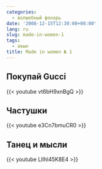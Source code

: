 ```yaml
---
categories:
  - волшебный фонарь
date: '2008-12-15T12:30:00+00:00'
lang: ru
slug: made-in-women-1
tags:
  - акын
title: Made in women № 1
---
```



## Покупай Gucci

{{< youtube vt6bH9xnBgQ  >}}

<!--more-->

## Частушки
  
{{< youtube e3Cn7bmuCR0 >}}
  
## Танец и мысли
  
{{< youtube LIlhl45K8E4 >}}

